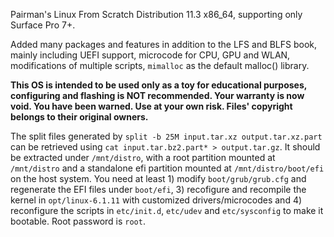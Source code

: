 Pairman's Linux From Scratch Distribution 11.3 x86_64, supporting only Surface Pro 7+.

Added many packages and features in addition to the LFS and BLFS book, mainly including UEFI support, microcode for CPU, GPU and WLAN, modifications of multiple scripts, ```mimalloc``` as the default malloc() library.

**This OS is intended to be used only as a toy for educational purposes, configuring and flashing is NOT recommended. Your warranty is now void. You have been warned. Use at your own risk. Files' copyright belongs to their original owners.**

The split files generated by ```split -b 25M input.tar.xz output.tar.xz.part``` can be retrieved using ```cat input.tar.bz2.part* > output.tar.gz```. It should be extracted under ```/mnt/distro```, with a root partition mounted at ```/mnt/distro``` and a standalone efi partition mounted at ```/mnt/distro/boot/efi``` on the host system. You need at least 1) modify ```boot/grub/grub.cfg``` and regenerate the EFI files under ```boot/efi```, 3) recofigure and recompile the kernel in ```opt/linux-6.1.11``` with customized drivers/microcodes and 4) reconfigure the scripts in ```etc/init.d```, ```etc/udev``` and ```etc/sysconfig``` to make it bootable. Root password is ```root```.
